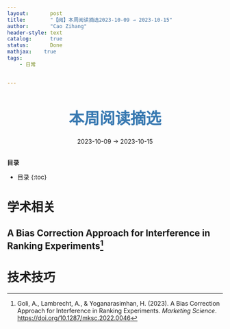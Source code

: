 ```yaml
---
layout:       post
title:        "【阅】本周阅读摘选2023-10-09 → 2023-10-15"
author:       "Cao Zihang"
header-style: text
catalog:      true
status:		  Done
mathjax: 	true
tags:
    - 日常


---
```


<center style="margin-bottom: 20px; margin-top: 50px"><font color="#3879B1" style="line-height: 1.4;font-weight: 700;font-size: 36px;box-sizing: border-box; ">本周阅读摘选</font></center>

<center style=" margin-bottom: 30px;">2023-10-09 → 2023-10-15</center>

<font style="font-weight: bold;">目录</font>

* 目录
{:toc}

# 学术相关

## A Bias Correction Approach for Interference in Ranking Experiments[^1]



# 技术技巧



[^1]:Goli, A., Lambrecht, A., & Yoganarasimhan, H. (2023). A Bias Correction Approach for Interference in Ranking Experiments. *Marketing Science*. https://doi.org/10.1287/mksc.2022.0046

